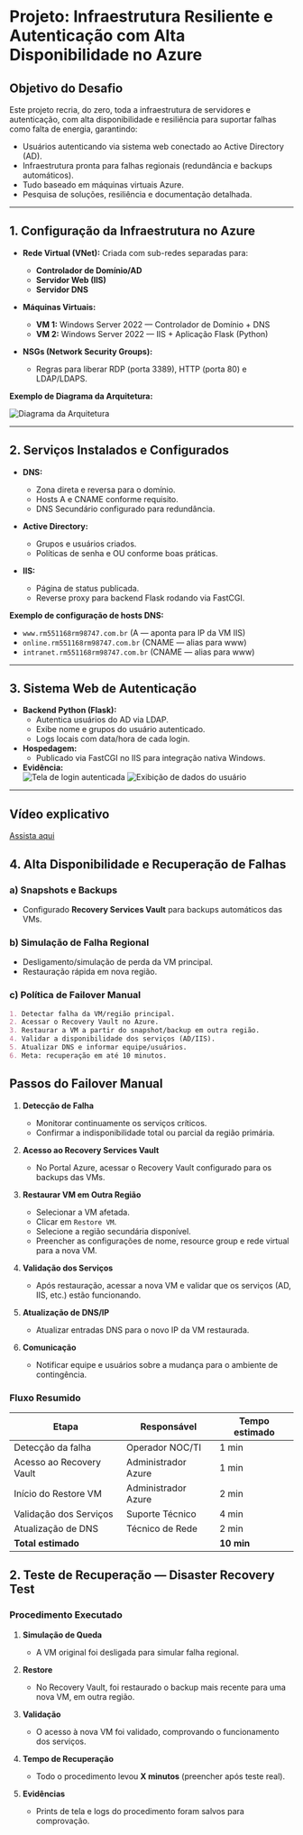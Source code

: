 # Projeto: Infraestrutura Resiliente e Autenticação com Alta Disponibilidade no Azure

## Objetivo do Desafio

Este projeto recria, do zero, toda a infraestrutura de servidores e autenticação, com alta disponibilidade e resiliência para suportar falhas como falta de energia, garantindo:

- Usuários autenticando via sistema web conectado ao Active Directory (AD).
- Infraestrutura pronta para falhas regionais (redundância e backups automáticos).
- Tudo baseado em máquinas virtuais Azure.
- Pesquisa de soluções, resiliência e documentação detalhada.

---

## 1. Configuração da Infraestrutura no Azure

- **Rede Virtual (VNet):** Criada com sub-redes separadas para:
  - **Controlador de Domínio/AD**
  - **Servidor Web (IIS)**
  - **Servidor DNS**

- **Máquinas Virtuais:**
  - **VM 1:** Windows Server 2022 — Controlador de Domínio + DNS
  - **VM 2:** Windows Server 2022 — IIS + Aplicação Flask (Python)

- **NSGs (Network Security Groups):**
  - Regras para liberar RDP (porta 3389), HTTP (porta 80) e LDAP/LDAPS.

**Exemplo de Diagrama da Arquitetura:**

![Diagrama da Arquitetura](imagens/diagrama-arquitetura.png)

---

## 2. Serviços Instalados e Configurados

- **DNS:**
  - Zona direta e reversa para o domínio.
  - Hosts A e CNAME conforme requisito.
  - DNS Secundário configurado para redundância.

- **Active Directory:**
  - Grupos e usuários criados.
  - Políticas de senha e OU conforme boas práticas.

- **IIS:**
  - Página de status publicada.
  - Reverse proxy para backend Flask rodando via FastCGI.

**Exemplo de configuração de hosts DNS:**
- `www.rm551168rm98747.com.br` (A — aponta para IP da VM IIS)
- `online.rm551168rm98747.com.br` (CNAME — alias para www)
- `intranet.rm551168rm98747.com.br` (CNAME — alias para www)

---

## 3. Sistema Web de Autenticação

- **Backend Python (Flask):**
  - Autentica usuários do AD via LDAP.
  - Exibe nome e grupos do usuário autenticado.
  - Logs locais com data/hora de cada login.
- **Hospedagem:**  
  - Publicado via FastCGI no IIS para integração nativa Windows.
- **Evidência:**  
  ![Tela de login autenticada](imagens/tela-login-ok.png)
  ![Exibição de dados do usuário](imagens/tela-usuario.png)

---

## Vídeo explicativo

[Assista aqui](https://youtu.be/VXgpDZnpn9k?si=GEHqtWvaFcO-uzuj)

## 4. Alta Disponibilidade e Recuperação de Falhas

### a) **Snapshots e Backups**
- Configurado **Recovery Services Vault** para backups automáticos das VMs.

### b) **Simulação de Falha Regional**
- Desligamento/simulação de perda da VM principal.
- Restauração rápida em nova região.

### c) **Política de Failover Manual**
```markdown
1. Detectar falha da VM/região principal.
2. Acessar o Recovery Vault no Azure.
3. Restaurar a VM a partir do snapshot/backup em outra região.
4. Validar a disponibilidade dos serviços (AD/IIS).
5. Atualizar DNS e informar equipe/usuários.
6. Meta: recuperação em até 10 minutos.
```

## Passos do Failover Manual

1. **Detecção de Falha**
    - Monitorar continuamente os serviços críticos.
    - Confirmar a indisponibilidade total ou parcial da região primária.

2. **Acesso ao Recovery Services Vault**
    - No Portal Azure, acessar o Recovery Vault configurado para os backups das VMs.

3. **Restaurar VM em Outra Região**
    - Selecionar a VM afetada.
    - Clicar em `Restore VM`.
    - Selecione a região secundária disponível.
    - Preencher as configurações de nome, resource group e rede virtual para a nova VM.

4. **Validação dos Serviços**
    - Após restauração, acessar a nova VM e validar que os serviços (AD, IIS, etc.) estão funcionando.

5. **Atualização de DNS/IP**
    - Atualizar entradas DNS para o novo IP da VM restaurada.

6. **Comunicação**
    - Notificar equipe e usuários sobre a mudança para o ambiente de contingência.

### Fluxo Resumido

| Etapa                        | Responsável         | Tempo estimado |
|------------------------------|---------------------|---------------|
| Detecção da falha            | Operador NOC/TI     | 1 min         |
| Acesso ao Recovery Vault     | Administrador Azure | 1 min         |
| Início do Restore VM         | Administrador Azure | 2 min         |
| Validação dos Serviços       | Suporte Técnico     | 4 min         |
| Atualização de DNS           | Técnico de Rede     | 2 min         |
| **Total estimado**           |                     | **10 min**    |


## 2. Teste de Recuperação — Disaster Recovery Test

### Procedimento Executado

1. **Simulação de Queda**
    - A VM original foi desligada para simular falha regional.

2. **Restore**
    - No Recovery Vault, foi restaurado o backup mais recente para uma nova VM, em outra região.

3. **Validação**
    - O acesso à nova VM foi validado, comprovando o funcionamento dos serviços.

4. **Tempo de Recuperação**
    - Todo o procedimento levou **X minutos** (preencher após teste real).

5. **Evidências**
    - Prints de tela e logs do procedimento foram salvos para comprovação. 




